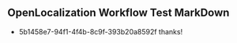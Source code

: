 ## OpenLocalization Workflow Test MarkDown
* 5b1458e7-94f1-4f4b-8c9f-393b20a8592f thanks!

<!--HONumber=Jul16_HO2-->


